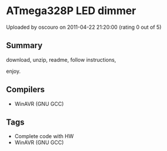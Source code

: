# ATmega328P LED dimmer

Uploaded by oscouro on 2011-04-22 21:20:00 (rating 0 out of 5)

## Summary

download, unzip, readme, follow instructions,  

enjoy.

## Compilers

- WinAVR (GNU GCC)

## Tags

- Complete code with HW
- WinAVR (GNU GCC)
